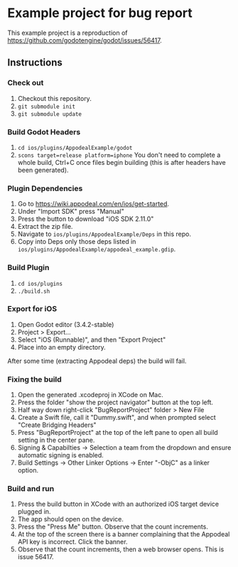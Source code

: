 # Example project for bug report

This example project is a reproduction of https://github.com/godotengine/godot/issues/56417.

## Instructions

### Check out

1. Checkout this repository.
2. `git submodule init`
3. `git submodule update`

### Build Godot Headers

1. `cd ios/plugins/AppodealExample/godot`
2. `scons target=release platform=iphone`
    You don't need to complete a whole build, Ctrl+C once files begin building (this is after headers have been generated).

### Plugin Dependencies

1. Go to https://wiki.appodeal.com/en/ios/get-started.
2. Under "Import SDK" press "Manual"
3. Press the button to download "iOS SDK 2.11.0"
4. Extract the zip file.
5. Navigate to `ios/plugins/AppodealExample/Deps` in this repo.
6. Copy into Deps only those deps listed in `ios/plugins/AppodealExample/appodeal_example.gdip`.

### Build Plugin

1. `cd ios/plugins`
2. `./build.sh`

### Export for iOS

1. Open Godot editor (3.4.2-stable)
2. Project > Export...
3. Select "iOS (Runnable)", and then "Export Project"
4. Place into an empty directory.

After some time (extracting Appodeal deps) the build will fail.

### Fixing the build

1. Open the generated .xcodeproj in XCode on Mac.
2. Press the folder "show the project navigator" button at the top left.
3. Half way down right-click "BugReportProject" folder > New File
4. Create a Swift file, call it "Dummy.swift", and when prompted select "Create Bridging Headers"
5. Press "BugReportProject" at the top of the left pane to open all build setting in the center pane.
6. Signing & Capabilties -> Selection a team from the dropdown and ensure automatic signing is enabled.
7. Build Settings -> Other Linker Options -> Enter "-ObjC" as a linker option.

### Build and run

1. Press the build button in XCode with an authorized iOS target device plugged in.
2. The app should open on the device.
3. Press the "Press Me" button. Observe that the count increments.
4. At the top of the screen there is a banner complaining that the Appodeal API key is incorrect. Click the banner.
5. Observe that the count increments, then a web browser opens. This is issue 56417.
